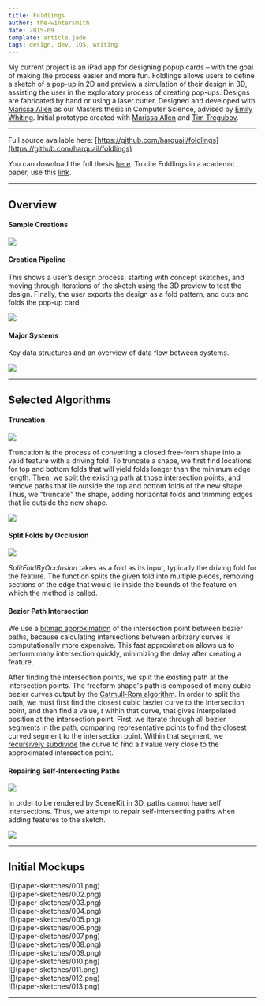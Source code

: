 ```yaml
---
title: Foldlings
author: the-wintersmith
date: 2015-09
template: article.jade
tags: design, dev, iOS, writing
---
```


 My current project is an iPad app for designing popup cards – with the goal of making the process easier and more fun.  Foldlings allows users to define a sketch of a pop-up in 2D and preview a simulation of their design in 3D, assisting the user in the exploratory process of creating pop-ups.  Designs are fabricated by hand or using a laser cutter.  Designed and developed with [Marissa Allen](http://marissaallen.space) as our Masters thesis in Computer Science, advised by [Emily Whiting](http://www.cs.dartmouth.edu/~emily/).  Initial prototype created with [Marissa Allen](http://marissaallen.space) and [Tim Tregubov](http://www.zingweb.com/).  
 
<div class="youtube" id="lVb3rFHqoHA"></div>

---

Full source available here: [https://github.com/harquail/foldlings](https://github.com/harquail/foldlings)

You can download the full thesis [here](foldlings_thesis.pdf).  To cite Foldlings in a academic paper, use this [link](http://libcat.dartmouth.edu/record=b6221887~S1).

---

## Overview

#### Sample Creations

![](foldlings-figures/allcards.png)

#### Creation Pipeline 

This shows a user’s design process, starting with concept sketches, and moving through iterations of the sketch using the 3D preview to test the design. Finally, the user exports the design as a fold pattern, and cuts and folds the pop-up card.

![](foldlings-figures/sinewave.png)

#### Major Systems

Key data structures and an overview of data flow between systems.

![](foldlings-figures/pipeline.png)

---
## Selected Algorithms

#### Truncation

![](foldlings-figures/truncationBeforeAfter.png)

Truncation is the process of converting a closed free-form shape into a valid feature with a driving fold.  To truncate a shape, we first find locations for top and bottom folds that will yield folds longer than the minimum edge length.   Then, we split the existing path at those intersection points, and remove paths that lie outside the top and bottom folds of the new shape.  Thus, we "truncate" the shape, adding horizontal folds and trimming edges that lie outside the new shape.

![](algorithms/truncation.png)

#### Split Folds by Occlusion

![](foldlings-figures/splitfoldbyOcclusionBeforeAfter.png)

_SplitFoldByOcclusion_ takes as a fold as its input, typically the driving fold for the feature. The function splits the given fold into multiple pieces, removing sections of the edge that would lie inside the bounds of the feature on which the method is called.

#### Bezier Path Intersection

We use a [bitmap approximation](https://github.com/unixpickle/PathIntersection) of the intersection point between bezier paths, because calculating intersections between arbitrary curves is computationally more expensive.  This fast approximation allows us to perform many intersection quickly, minimizing the delay after creating a feature.  

After finding the intersection points, we split the existing path at the intersection points.  The freeform shape's path is composed of many cubic bezier curves output by the [Catmull-Rom algorithm](https://en.wikipedia.org/wiki/Centripetal_Catmull%E2%80%93Rom_spline).   In order to split the path, we must first find the closest cubic bezier curve to the intersection point, and then find a value, _t_ within that curve, that gives interpolated position at the intersection point.  First, we iterate through all bezier segments in the path, comparing representative points to find the closest curved segment to the intersection point.  Within that segment, we [recursively subdivide](https://en.wikipedia.org/wiki/De_Casteljau%27s_algorithm) the curve to find a _t_ value very close to the approximated intersection point.


#### Repairing Self-Intersecting Paths

![](foldlings-figures/loopBeforeAfter.png)

In order to be rendered by SceneKit in 3D, paths cannot have self intersections. Thus, we attempt to repair self-intersecting paths when adding features to the sketch.

![](algorithms/selfintersections.png)

---

## Initial Mockups
<div class=left>![](paper-sketches/001.png)</div>
<div class=right>![](paper-sketches/002.png)</div>
<div class=left>![](paper-sketches/003.png)</div>
<div class=right>![](paper-sketches/004.png)</div>
<div class=left>![](paper-sketches/005.png)</div>
<div class=right>![](paper-sketches/006.png)</div>
<div class=left>![](paper-sketches/007.png)</div>
<div class=right>![](paper-sketches/008.png)</div>
<div class=left>![](paper-sketches/009.png)</div>
<div class=right>![](paper-sketches/010.png)</div>
<div class=left>![](paper-sketches/011.png)</div>
<div class=right>![](paper-sketches/012.png)</div>
<div class=left>![](paper-sketches/013.png)</div>


<div class ="pdfEmbed" id="foldings_siggraph_final_abstract"></div>



---